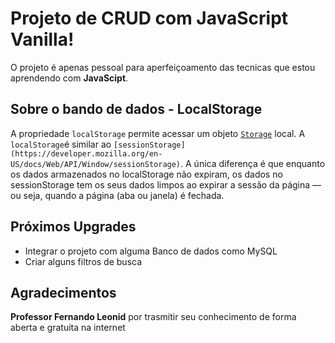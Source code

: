 # Projeto de CRUD com JavaScript Vanilla!O projeto é apenas pessoal para aperfeiçoamento das tecnicas que estou aprendendo com **JavaScipt**. ## Sobre o bando de dados - LocalStorageA propriedade `localStorage` permite acessar um objeto [`Storage`](https://developer.mozilla.org/pt-BR/docs/Web/API/Storage) local. A `localStorage`é similar ao `[sessionStorage](https://developer.mozilla.org/en-US/docs/Web/API/Window/sessionStorage)`. A única diferença é que enquanto os dados armazenados no localStorage não expiram, os dados no sessionStorage tem os seus dados limpos ao expirar a sessão da página — ou seja, quando a página (aba ou janela) é fechada.## Próximos Upgrades - Integrar o projeto com alguma Banco de dados como MySQL - Criar alguns filtros de busca  ## Agradecimentos**Professor Fernando Leonid** por trasmitir seu conhecimento de forma aberta e gratuita na internet
